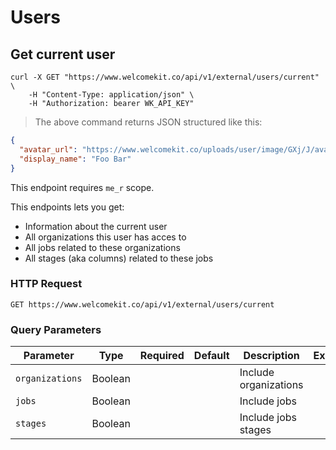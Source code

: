 # Users

## Get current user

```shell
curl -X GET "https://www.welcomekit.co/api/v1/external/users/current" \
    -H "Content-Type: application/json" \
    -H "Authorization: bearer WK_API_KEY"
```

> The above command returns JSON structured like this:

```json
{
  "avatar_url": "https://www.welcomekit.co/uploads/user/image/GXj/J/avatar.jpg",
  "display_name": "Foo Bar"
}

```

<aside class="notice">
This endpoint requires <code>me_r</code> scope.
</aside>

This endpoints lets you get:

* Information about the current user
* All organizations this user has acces to
* All jobs related to these organizations
* All stages (aka columns) related to these jobs

### HTTP Request

`GET https://www.welcomekit.co/api/v1/external/users/current`

### Query Parameters

Parameter | Type | Required | Default | Description | Example
--- | --- | --- | --- | --- | ---
`organizations` | Boolean | | | Include organizations |
`jobs` | Boolean | | | Include jobs |
`stages` | Boolean | | | Include jobs stages |
